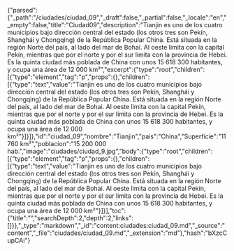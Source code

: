 {"parsed":{"_path":"/ciudades/ciudad_09","_draft":false,"_partial":false,"_locale":"en","_empty":false,"title":"Ciudad09","description":"Tianjin es uno de los cuatro municipios bajo dirección central del estado (los otros tres son Pekín, Shanghái y Chongqing) de la República Popular China. Está situada en la región Norte del país, al lado del mar de Bohai. Al oeste limita con la capital Pekín, mientras que por el norte y por el sur limita con la provincia de Hebei. Es la quinta ciudad más poblada de China con unos 15 618 300 habitantes, y ocupa una área de 12 000 km²","excerpt":{"type":"root","children":[{"type":"element","tag":"p","props":{},"children":[{"type":"text","value":"Tianjin es uno de los cuatro municipios bajo dirección central del estado (los otros tres son Pekín, Shanghái y Chongqing) de la República Popular China. Está situada en la región Norte del país, al lado del mar de Bohai. Al oeste limita con la capital Pekín, mientras que por el norte y por el sur limita con la provincia de Hebei. Es la quinta ciudad más poblada de China con unos 15 618 300 habitantes, y ocupa una área de 12 000 km²"}]}]},"id":"ciudad_09","nombre":"Tianjin","pais":"China","Superficie":"11760 km²","poblacion":"15 200 000 hab.","image":"ciudades/ciudad_9.jpg","body":{"type":"root","children":[{"type":"element","tag":"p","props":{},"children":[{"type":"text","value":"Tianjin es uno de los cuatro municipios bajo dirección central del estado (los otros tres son Pekín, Shanghái y Chongqing) de la República Popular China. Está situada en la región Norte del país, al lado del mar de Bohai. Al oeste limita con la capital Pekín, mientras que por el norte y por el sur limita con la provincia de Hebei. Es la quinta ciudad más poblada de China con unos 15 618 300 habitantes, y ocupa una área de 12 000 km²"}]}],"toc":{"title":"","searchDepth":2,"depth":2,"links":[]}},"_type":"markdown","_id":"content:ciudades:ciudad_09.md","_source":"content","_file":"ciudades/ciudad_09.md","_extension":"md"},"hash":"bXzcCupCAi"}